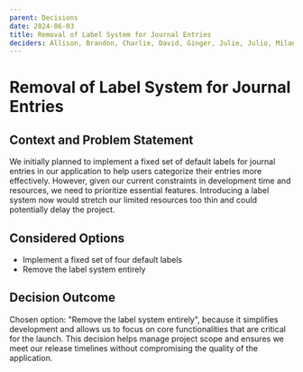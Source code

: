 ```yaml
---
parent: Decisions
date: 2024-06-03
title: Removal of Label System for Journal Entries
deciders: Allison, Brandon, Charlie, David, Ginger, Julie, Julio, Milana, Nikolas, Riana, Wenzhe
---
```


# Removal of Label System for Journal Entries

## Context and Problem Statement

We initially planned to implement a fixed set of default labels for journal entries in our application to help users categorize their entries more effectively. However, given our current constraints in development time and resources, we need to prioritize essential features. Introducing a label system now would stretch our limited resources too thin and could potentially delay the project.

## Considered Options

* Implement a fixed set of four default labels
* Remove the label system entirely

## Decision Outcome

Chosen option: "Remove the label system entirely", because it simplifies development and allows us to focus on core functionalities that are critical for the launch. This decision helps manage project scope and ensures we meet our release timelines without compromising the quality of the application.
